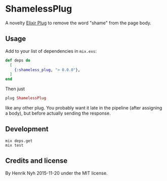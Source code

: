 # ShamelessPlug

A novelty [Elixir Plug](https://github.com/elixir-lang/plug) to remove the word "shame" from the page body.


## Usage

Add to your list of dependencies in `mix.exs`:

``` elixir
def deps do
  [
    {:shameless_plug, "> 0.0.0"},
  ]
end
```

Then just

``` elixir
plug ShamelessPlug
```

like any other plug. You probably want it late in the pipeline (after assigning a body), but before actually sending the response.


## Development

    mix deps.get
    mix test


## Credits and license

By Henrik Nyh 2015-11-20 under the MIT license.
